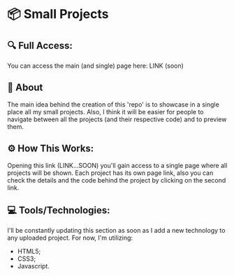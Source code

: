 #  :package: Small Projects

## 🔍 Full Access:

You can access the main (and single) page here: LINK (soon)

##  📌 About

The main idea behind the creation of this 'repo' is to showcase in a single place all my small projects. Also, I think it will be easier for people to navigate between all the projects (and their respective code) and to preview them.

## :gear: How This Works:

Opening this link (LINK...SOON) you'll gain access to a single page where all projects will be shown. Each project has its own page link, also you can check the details and the code behind the project by clicking on the second link.

## 💻  Tools/Technologies:

I'll be constantly updating this section as soon as I add a new technology to any uploaded project. For now, I'm utilizing:
-   HTML5;
-   CSS3;
-   Javascript.